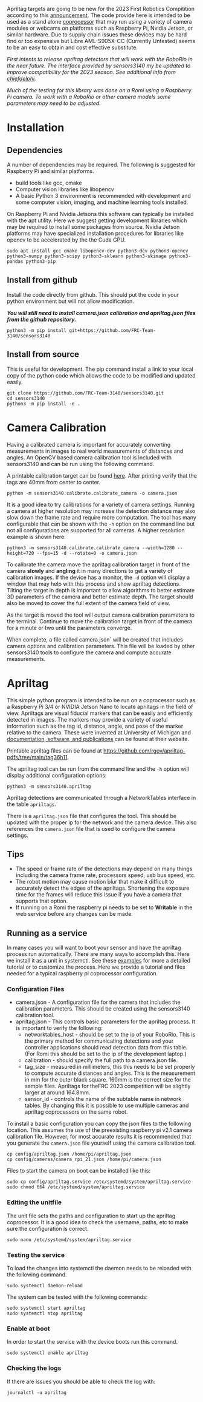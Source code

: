 

Apriltag targets are going to be new for the 2023 First Robotics Compitition according to this [announcement](https://www.firstinspires.org/robotics/frc/blog/2022-control-system-reporting-2023-updates-and-beta-testing).  The code provide here is intended to be used as a stand alone [coprocessor](https://docs.wpilib.org/en/stable/docs/software/vision-processing/wpilibpi/using-a-coprocessor-for-vision-processing.html) that may run using a variety of camera modules or webcams on platforms such as Raspberry Pi, Nvidia Jetson, or similar hardware.  Due to supply chain issues these devices may be hard find or too expensive but Libre AML-S905X-CC (Currently Untested) seems to be an easy to obtain and cost effective substitute. 

*First intents to release apriltag detectors that will work with the RoboRio in the near future.  The interface provided by sensors3140 my be updated to improve compatibility for the 2023 season.  See additional info from [chiefdelphi](https://www.chiefdelphi.com/t/photonvision-beta-2023-apriltags/415626).*

*Much of the testing for this library was done on a Romi using a Raspberry Pi camera.  To work with a RoboRio or other camera models some parameters may need to be adjusted.*

# Installation

## Dependencies
A number of dependencies may be required. The following is suggested for Raspberry Pi and similar platforms. 
 * build tools like gcc, cmake
 * Computer vision libraries like libopencv
 * A basic Python 3 environment is recommended with development and some computer vision, imaging, and machine learning tools installed. 

On Raspberry Pi and Nvidia Jetsons this software can typically be installed with the apt utility.  Here we suggest getting development libraries which may be required to install some packages from source.  Nvidia Jetson platforms may have specialized installation procedures for libraries like opencv to be accelerated by the the Cuda GPU.

```
sudo apt install gcc cmake libopencv-dev python3-dev python3-opencv python3-numpy python3-scipy python3-sklearn python3-skimage python3-pandas python3-pip
```

## Install from github
Install the code directly from github.  This should put the code in your python environment but will not allow modification.

***You will still need to install camera.json calibration and apriltag.json files from the github repository.***

```
python3 -m pip install git+https://github.com/FRC-Team-3140/sensors3140
```

## Install from source
This is useful for development.  The pip command install a link to your local copy of the python code which allows the code to be modified and updated easily.

```
git clone https://github.com/FRC-Team-3140/sensors3140.git
cd sensors3140
python3 -m pip install -e .
```


# Camera Calibration

Having a calibrated camera is important for accurately converting measurements in images to real world measurements of distances and angles.  An OpenCV based camera calibration tool is included with sensors3140 and can be run using the following command.  

A printable calibration target can be found [here](extras/calibration_target.pdf).  After printing verify that the tags are 40mm from center to center.


```
python -m sensors3140.calibrate.calibrate_camera -o camera.json
```

It is a good idea to try calibrations for a variety of camera settings.  Running a camera at higher resolution may increase the detection distance may also slow down the frame rate and require more computation.  The tool has many configurable that can be shown with the `-h` option on the command line but not all configurations are supported for all cameras.  A higher resolution example is shown here:

```
python3 -m sensors3140.calibrate.calibrate_camera --width=1280 --height=720 --fps=15 -d --rotate=0 -o camera.json
```

To calibrate the camera move the apriltag calibration target in front of the camera **slowly** and **angling** it in many directions to get a variety of calibration images.  If the device has a monitor, the `-d` option will display a window that may help with this process and show apriltag detections.  Tilting the target in depth is important to allow algorithms to better estimate 3D parameters of the camera and better estimate depth.  The target should also be moved to cover the full extent of the camera field of view.

As the target is moved the tool will output camera calibration parameters to the terminal.  Continue to move the calibration target in front of the camera for a minute or two until the parameters converge.

When complete, a file called camera.json` will be created that includes camera options and calibration parameters.  This file will be loaded by other sensors3140 tools to configure the camera and compute accurate measurements.

# Apriltag

This simple python program is intended to be run on a coprocessor such as a Raspberry Pi 3/4 or NVIDIA Jetson Nano to locate apriltags in the field of view.  Apriltags are visual fiducial markers that can be easily and efficiently detected in images.  The markers may provide a variety of useful information such as the tag id, distance, angle, and pose of the marker relative to the camera.  These were invented at University of Michigan and [documentation, software, and publications](https://april.eecs.umich.edu/software/apriltag) can be found at their website.

Printable apriltag files can be found at https://github.com/rgov/apriltag-pdfs/tree/main/tag36h11.

The apriltag tool can be run from the command line and the `-h` option will display additional configuration options:

```
python3 -m sensors3140.apriltag
```

Apriltag detections are communicated through a NetworkTables interface in the table `apriltags`.

There is a `apriltag.json` file that configures the tool.  This should be updated with the proper ip for the network and the camera device.  This also references the `camera.json` file that is used to configure the camera settings.


## Tips

 * The speed or frame rate of the detections may depend on many things including the camera frame rate, processors speed, usb bus speed, etc.  
 * The robot motion may cause motion blur that make it difficult to accurately detect the edges of the apriltags.  Shortening the exposure time for the frames will reduce this issue if you have a camera that supports that option.
 * If running on a Romi the raspberry pi needs to be set to **Writable** in the web service before any changes can be made.


## Running as a service

In many cases you will want to boot your sensor and have the apriltag process run automatically.  There are many ways to accomplish this.  Here we install it as a unit in systemctl.  See these [examples](https://www.shellhacks.com/systemd-service-file-example/) for more a detailed tutorial or to customize the process.  Here we provide a tutorial and files needed for a typical raspberry pi coprocessor configuration.

### Configuration Files

 * camera.json - A configuration file for the camera that includes the calibration parameters.  This should be created using the sensors3140 calibration tool.
 * apriltag.json - This controls basic parameters for the apriltag process.  It is important to verify the following:
    * networktables_host - should be set to the ip of your RoboRio. This is the primary method for communicating detections and your controller applications should read detection data from this table.  (For Romi this should be set to the ip of the development laptop.)
    * calibration - should specify the full path to a camera.json file.
    * tag_size - measured in millimeters, this this needs to be set properly to compute accurate distances and angles.  This is the measurement in mm for the outer black square.  160mm is the correct size for the sample files.  Apriltags for theFRC 2023 competition will be slightly larger at around 164.8mm.
    * sensor_id - controls the name of the subtable name in network tables.  By changing this it is possible to use multiple cameras and apriltag coprocessors on the same robot.

To install a basic configuration you can copy the json files to the following location.  This assumes the use of the preexisting raspberry pi v2.1 camera calibration file.  However, for most accurate results it is recommended that you generate the `camera.json` file yourself using the camera calibration tool.
```
cp config/apriltag.json /home/pi/apriltag.json
cp config/cameras/camera_rpi_21.json /home/pi/camera.json
```

Files to start the camera on boot can be installed like this:
```
sudo cp config/apriltag.service /etc/systemd/system/apriltag.service
sudo chmod 664 /etc/systemd/system/apriltag.service
```

### Editing the unitfile
The unit file sets the paths and configuration to start up the apriltag coprocessor.  It is a good idea to check the username, paths, etc to make sure the configuration is correct.

```
sudo nano /etc/systemd/system/apriltag.service
```

### Testing the service
To load the changes into systemctl the daemon needs to be reloaded with the following command.

```
sudo systemctl daemon-reload
```

The system can be tested with the following commands:
```
sudo systemctl start apriltag
sudo systemctl stop apriltag
```

### Enable at boot
In order to start the service with the device boots run this command.
```
sudo systemctl enable apriltag
```

### Checking the logs
If there are issues you should be able to check the log with:
```
journalctl -u apriltag
```

